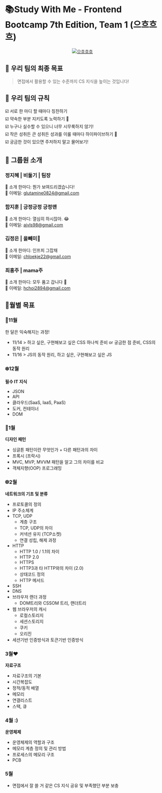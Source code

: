 # 📚Study With Me - Frontend Bootcamp 7th Edition, Team 1 (으흐흐흐)

<p align="center">
  <a href="https://user-images.githubusercontent.com/58257616/281978511-c8f35881-1d37-4620-a64b-af4218689e6b.png" target="_blank" rel="noopener noreferrer">
    <img src="https://user-images.githubusercontent.com/58257616/281978511-c8f35881-1d37-4620-a64b-af4218689e6b.png" alt="으흐흐흐">
  </a>
</p>

## 🎯 우리 팀의 최종 목표

> 면접에서 활용할 수 있는 수준까지 CS 지식을 높이는 것입니다!

## 📜 우리 팀의 규칙

☑️ 서로 한 마디 할 때마다 칭찬하기  
☑️ 약속한 부분 지키도록 노력하기 💪  
☑️ 누구나 실수할 수 있으니 너무 시무룩하지 않기!  
☑️ 작은 성취든 큰 성취든 성과를 이룰 때마다 하이파이브하기 🙏  
☑️ 궁금한 것이 있으면 주저하지 말고 물어보기!

## 👥 그룹원 소개

### 정지혜 | 비둘기 | 팀장

🫗 소개 한마디: 뭔가 보여드리겠습니다!  
📧 이메일: [glutamine0824@gmail.com](mailto:glutamine0824@gmail.com)

### 함지훈 | 긍정긍정 긍정맨

🫗 소개 한마디: 열심히 하시잖아. 😂  
📧 이메일: [ajvls98@gmail.com](mailto:ajvls98@gmail.com)

### 김정은 | 올빼미🦉

🫗 소개 한마디: 인프피 그잡채  
📧 이메일: [chloekje22@gmail.com](mailto:chloekje22@gmail.com)

### 최홍주 | mama주

🫗 소개 한마디: 모두 품고 갑니다 🤲  
📧 이메일: [hchoi2894@gmail.com](mailto:hchoi2894@gmail.com)

## 📅월별 목표

### **🍂11월**

한 달은 익숙해지는 과정!

- 11/14 > 하고 싶은, 구현해보고 싶은 CSS 하나씩 준비 or 궁금한 점 준비, CSS의 동작 원리
- 11/16 > JS의 동작 원리, 하고 싶은, 구현해보고 싶은 JS

[//]: # "나머지 날짜는 아직 확정되지 않았습니다."

### **❄️12월**

**필수 IT 지식**

- JSON
- API
- 클라우드(SaaS, IaaS, PaaS)
- 도커, 컨테이너
- DOM

### **🌱1월**

**디자인 패턴**

- 싱글톤 패턴이란 무엇인가 + 다른 패턴과의 차이
- 프록시 (프락시)
- MVC, MVP, MVVM 패턴을 알고 그의 차이를 비교
- 객체지향(OOP) 프로그래밍

### **🌐2월**

**네트워크의 기초 및 분류**

- 프로토콜의 정의
- IP 주소체계
- TCP, UDP
  - 계층 구조
  - TCP, UDP의 차이
  - 커넥션 유지 (TCP소켓)
  - 연결 성립, 해제 과정
- HTTP
  - HTTP 1.0 / 1.1의 차이
  - HTTP 2.0
  - HTTPS
  - HTTP3과 타 HTTP와의 차이 (2.0)
  - 상태코드 정의
  - HTTP 메서드
- SSH
- DNS
- 브라우저 랜더 과정
  - DOM트리와 CSSOM 트리, 랜더트리
- 웹 브라우저의 캐시
  - 로컬스토리지
  - 세션스토리지
  - 쿠키
  - 오리진
- 세션기반 인증방식과 토큰기반 인증방식

### **3월❤️‍**

**자료구조**

- 자료구조의 기본
- 시간복잡도
- 정적/동적 배열
- 메모리
- 연결리스트
- 스택, 큐

### **4월 :)**

**운영체제**

- 운영체제의 역할과 구조
- 메모리 계층 정의 및 관리 방법
- 프로세스의 메모리 구조
- PCB

### **5월**

- 면접에서 잘 쓸 거 같은 CS 지식 공유 및 부족했던 부분 보충

